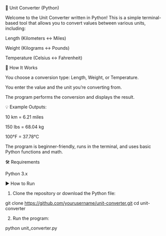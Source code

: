 🎯 Unit Converter (Python)

Welcome to the Unit Converter written in Python!
This is a simple terminal-based tool that allows you to convert values between various units, including:

Length (Kilometers ↔ Miles)

Weight (Kilograms ↔ Pounds)

Temperature (Celsius ↔ Fahrenheit)





🧠 How It Works

You choose a conversion type: Length, Weight, or Temperature.

You enter the value and the unit you’re converting from.

The program performs the conversion and displays the result.


💡 Example Outputs:

10 km = 6.21 miles

150 lbs = 68.04 kg

100°F = 37.78°C


The program is beginner-friendly, runs in the terminal, and uses basic Python functions and math.




🛠️ Requirements

Python 3.x





▶️ How to Run

1. Clone the repository or download the Python file:

git clone https://github.com/yourusername/unit-converter.git
cd unit-converter


2. Run the program:

python unit_converter.py
